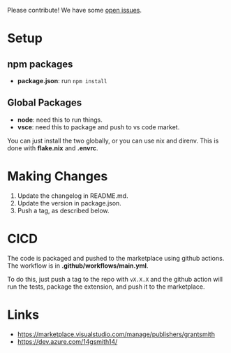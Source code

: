 Please contribute! We have some [open issues](https://github.com/GSmithApps/csv-aligner/issues).

# Setup

## npm packages

- **package.json**: run `npm install`

## Global Packages

- **node**: need this to run things.
- **vsce**: need this to package and push to vs code market.

You can just install
the two globally, or you can use nix and direnv.
This is done with **flake.nix** and **.envrc**.

# Making Changes

1. Update the changelog in README.md.
2. Update the version in package.json.
3. Push a tag, as described below.

# CICD

The code is packaged and pushed to the marketplace
using github actions. The workflow is in **.github/workflows/main.yml**.

To do this, just push a tag to the repo
with `vX.X.X` and the github action will
run the tests, package the extension, and push it to the marketplace.

# Links

- https://marketplace.visualstudio.com/manage/publishers/grantsmith
- https://dev.azure.com/14gsmith14/
